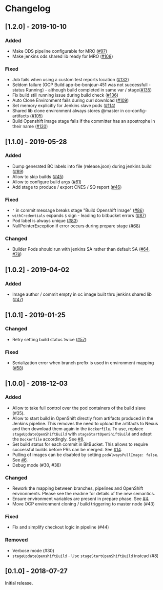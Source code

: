 # Changelog

## [1.2.0] - 2019-10-10
### Added
- Make ODS pipeline configurable for MRO ([#97](https://github.com/opendevstack/ods-jenkins-shared-library/issues/97))
- Make jenkins ods shared lib ready for MRO ([#108](https://github.com/opendevstack/ods-jenkins-shared-library/pull/108))
### Fixed
- Job fails when using a custom test reports location ([#132](https://github.com/opendevstack/ods-jenkins-shared-library/issues/132)) 
- Seldom failure (OCP Build app-be-bonjour-451 was not successfull - status Running) - although build completed in same var / stage([#135](https://github.com/opendevstack/ods-jenkins-shared-library/issues/135))
- Fix build still running issue during build check ([#136](https://github.com/opendevstack/ods-jenkins-shared-library/pull/136))
- Auto Clone Environment fails during curl download ([#109](https://github.com/opendevstack/ods-jenkins-shared-library/pull/109))
- Set memory explicitly for Jenkins slave pods ([#114](https://github.com/opendevstack/ods-jenkins-shared-library/issues/114))
- Shared lib clone environment always stores @master in oc-config-artifacts ([#105](https://github.com/opendevstack/ods-jenkins-shared-library/issues/105))
- Build Openshift Image stage fails if the committer has an apostrophe in their name ([#130](https://github.com/opendevstack/ods-jenkins-shared-library/issues/130))


##  [1.1.0] - 2019-05-28
### Added
- Dump generated BC labels into file (release.json) during jenkins build ([#89](https://github.com/opendevstack/ods-jenkins-shared-library/issues/89))
- Allow to skip builds ([#45](https://github.com/opendevstack/ods-jenkins-shared-library/issues/45))
- Allow to configure build args ([#61](https://github.com/opendevstack/ods-jenkins-shared-library/issues/61))
- Add stage to produce / export CNES / SQ report ([#46](https://github.com/opendevstack/ods-jenkins-shared-library/issues/46))

### Fixed
- `'` in commit message breaks stage "Build Openshift Image" ([#86](https://github.com/opendevstack/ods-jenkins-shared-library/issues/86))
- `withCredentials` expands `$` sign - leading to bitbucket errors ([#87](https://github.com/opendevstack/ods-jenkins-shared-library/issues/87))
- Pod label is always unique ([#83](https://github.com/opendevstack/ods-jenkins-shared-library/issues/83))
- NullPointerException if error occurs during prepare stage ([#68](https://github.com/opendevstack/ods-jenkins-shared-library/issues/68))

### Changed
- Builder Pods should run with jenkins SA rather than default SA ([#64](https://github.com/opendevstack/ods-jenkins-shared-library/issues/64), [#78](https://github.com/opendevstack/ods-jenkins-shared-library/issues/78))

##  [1.0.2] - 2019-04-02
### Added
- Image author / commit empty in oc image built thru jenkins shared lib ([#47](https://github.com/opendevstack/ods-jenkins-shared-library/pull/47))

## [1.0.1] - 2019-01-25

### Changed
- Retry setting build status twice ([#57](https://github.com/opendevstack/ods-jenkins-shared-library/pull/57))

### Fixed
- Serialization error when branch prefix is used in environment mapping ([#58](https://github.com/opendevstack/ods-jenkins-shared-library/pull/58))


## [1.0.0] - 2018-12-03

### Added
- Allow to take full control over the pod containers of the build slave (#35).
- Allow to start build in OpenShift directly from artifacts produced in the Jenkins pipeline. This removes the need to upload the artifacts to Nexus and then download them again in the `Dockerfile`. To use, replace `stageUpdateOpenShiftBuild` with `stageStartOpenShiftBuild` and adapt the `Dockerfile` accordingly. See [#8](https://github.com/opendevstack/ods-jenkins-shared-library/pull/8).
- Set build status for each commit in BitBucket. This allows to require successful builds before PRs can be merged. See [#14](https://github.com/opendevstack/ods-jenkins-shared-library/pull/14).
- Pulling of images can be disabled by setting `podAlwaysPullImage: false`. See [#6](https://github.com/opendevstack/ods-jenkins-shared-library/pull/6).
- Debug mode (#30, #38)

### Changed
- Rework the mapping between branches, pipelines and OpenShift environments. Please see the readme for details of the new semantics.
- Ensure environment variables are present in prepare phase. See [#4](https://github.com/opendevstack/ods-jenkins-shared-library/pull/4).
- Move OCP environment cloning / build triggering to master node (#43)

### Fixed
- Fix and simplify checkout logic in pipeline (#44)

### Removed
- Verbose mode (#30)
- `stageUpdateOpenshiftBuild` - Use `stageStartOpenShiftBuild` instead (#8)


## [0.1.0] - 2018-07-27

Initial release.
